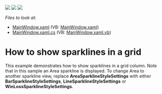 <!-- default badges list -->
![](https://img.shields.io/endpoint?url=https://codecentral.devexpress.com/api/v1/VersionRange/128653085/21.1.5%2B)
[![](https://img.shields.io/badge/Open_in_DevExpress_Support_Center-FF7200?style=flat-square&logo=DevExpress&logoColor=white)](https://supportcenter.devexpress.com/ticket/details/E4986)
[![](https://img.shields.io/badge/📖_How_to_use_DevExpress_Examples-e9f6fc?style=flat-square)](https://docs.devexpress.com/GeneralInformation/403183)
<!-- default badges end -->
<!-- default file list -->
*Files to look at*:

* [MainWindow.xaml](./CS/SparklineInGrid/MainWindow.xaml) (VB: [MainWindow.xaml](./VB/SparklineInGrid/MainWindow.xaml))
* [MainWindow.xaml.cs](./CS/SparklineInGrid/MainWindow.xaml.cs) (VB: [MainWindow.xaml.vb](./VB/SparklineInGrid/MainWindow.xaml.vb))
<!-- default file list end -->
# How to show sparklines in a grid


<p>This example demonstrates how to show sparklines in a grid column. Note that in this sample an Area sparkline is displayed. To change Area to another sparkline view, replace <strong>AreaSparklineStyleSettings</strong> with either <strong>Bar</strong><strong>SparklineStyleSettings</strong>, <strong>Line</strong><strong>SparklineStyleSettings</strong> or <strong>WinLoss</strong><strong>SparklineStyleSettings</strong>.</p><br />


<br/>


